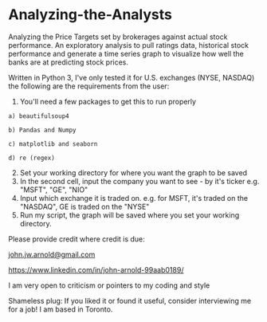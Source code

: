 # Analyzing-the-Analysts
Analyzing the Price Targets set by brokerages against actual stock performance. An exploratory analysis to pull ratings data, historical stock performance and generate a time series graph to visualize how well the banks are at predicting stock prices.

Written in Python 3, I've only tested it for U.S. exchanges (NYSE, NASDAQ) the following are the requirements from the user:
  1) You'll need a few packages to get this to run properly
  
    a) beautifulsoup4
    
    b) Pandas and Numpy
    
    c) matplotlib and seaborn
   
    d) re (regex) 
    
  2) Set your working directory for where you want the graph to be saved
  3) In the second cell, input the company you want to see - by it's ticker e.g. "MSFT", "GE", "NIO"
  4) Input which exchange it is traded on. e.g. for MSFT, it's traded on the "NASDAQ", GE is traded on the "NYSE"
  5) Run my script, the graph will be saved where you set your working directory. 
  
Please provide credit where credit is due:

  john.jw.arnold@gmail.com
  
  https://www.linkedin.com/in/john-arnold-99aab0189/
  
I am very open to criticism or pointers to my coding and style

Shameless plug: If you liked it or found it useful, consider interviewing me for a job! I am based in Toronto.
